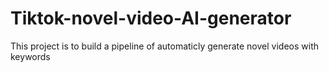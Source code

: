 # Tiktok-novel-video-AI-generator
This project is to build a pipeline of automaticly generate novel videos with keywords
